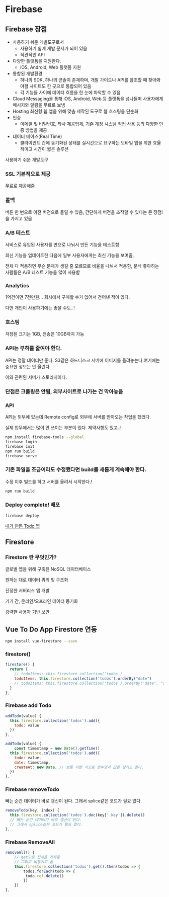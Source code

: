 # Firebase



## Firebase 장점 

- 사용하기 쉬운 개발도구로서
  - 사용하기 쉽게 개발 문서가 되어 있음
  - 직관적인 API
- 다양한 플랫폼을 지원한다.
  - iOS, Android, Web 플랫폼 지원 
- 통합된 개발환경
  - 하나의 SDK, 하나의 콘솔이 존재하며, 개발 가이드나 API를 참조할 때 찾아봐야할 사이트도 한 곳으로 통합되어 있음
  - 각 기능들 사이에 데이터 흐름을 한 눈에 파악할 수 있음
- Cloud Messaging을 통해 iOS, Android, Web 등 플랫폼을 넘나들며 사용자에게 메시지와 알림을 무료로 보냄 
- Hosting 최신형 웹 앱을 위해 맞춤 제작된 도구로 웹 호스팅을 단순화
- 인증
  - 이메일 및 비밀번호, 타사 제공업체, 기존 계정 시스템 직접 사용 등의 다양한 인증 방법을 제공
- 데이터 베이스(Real Time)
  - 클라이언트 간에 동기화된 상태를 실시간으로 요구하는 모바일 앱을 위한 효율적이고 시간이 짧은 솔루션



사용하기 쉬운 개발도구

### SSL 기본적으로 제공

무료로 제공해줌

### 롤백

버튼 한 번으로 이전 버전으로 돌릴 수 있음, 간단하게 버전을 조작할 수 있다는 큰 장점!을 가지고 있음



### A/B 테스트

서비스로 유입된 사용자를 반으로 나눠서 만든 기능을 테스트함

최신 기능을 업데이트한 다음에 일부 사용자에게는 최신 기능을 보여줌, 

전체 다 적용하면 무슨 문제가 생길 줄 모르므로 비율을 나눠서 적용함, 분석 좋아하는 사람들은 A/B 테스트 기능을 많이 사용함 

### Analytics

1억건이면 7천만원... 회사에서 구매할 수가 없어서 걷어낸 적이 있다. 

다만 개인이 사용하기에는 좋을 수도..!



### 호스팅

저장된 크기는 1GB, 전송은 10GB까지 가능

### API는 부하를 줄여야 한다.

API는 정말 데이터만 준다. S3같은 하드디스크 서버에 이미지를 올려놓는다.여기에는 중요한 정보는 안 올린다.

이와 관련된 서버가 스토리지이다. 

### 단점은 크롤링은 안됨, 외부사이트로 나가는 건 막아놓음



### API

API는 외부에 있는데 Remote config로 외부에 서버를 받아오는 작업을 했었다.

실제 업무에서는 많이 안 쓰이는 부분이 있다. 제약사항도 있고..!



```bash
npm install firebase-tools --global
firebase login
firebase init
npm run build
firebase serve
```

### 기존 파일을 조금이라도 수정했다면 build를 새롭게 계속해야 한다. 

수정 이후 빌드를 하고 서버를 올려서 시작한다.!

```bash
npm run build
```

### Deploy complete! 배포

```bash
firebase deploy
```

[내가 만든 Todo 앱](https://vuejs-5c462.firebaseapp.com/)

## Firestore 

### Firestore 란 무엇인가?

글로벌 앱을 위해 구축된 NoSQL 데이터베이스

원하는 대로 데이터 쿼리 및 구조화

진정한 서버리스 앱 개발

기기 간, 온라인/오프라인 데이터 동기화

강력한 사용자 기반 보안

## Vue To Do App Firestore 연동

```bash
npm install vue-firestore --save
```



### firestore()

```javascript
firestore() {
  return {
    // todoItems: this.firestore.collection('todos')
    todoItems: this.firestore.collection('todos').orderBy("date")
    // todoItems: this.firestore.collection('todos').orderBy("date", "desc")
  }
},
```



### Firebase add Todo

```javascript
addTodo(value) {
  this.firestore.collection('todos').add({
    todo: value
  })
},
```

```javascript
addTodo(value) {
	const timestamp = new Date().getTime()
  this.firestore.collection('todos').add({
    todo: value,
    date: timestamp,
    createAt: new Date, // 보통 이런 식으로 변수명과 값을 넣기도 한다.
  })
},
```



### Firebase removeTodo

빼는 순간 데이터가 바로 갱신이 된다. 그래서 splice같은 코드가 필요 없다.

```javascript
removeTodo(key, index) {
  this.firestore.collection('todos').doc(key['.key']).delete()
  // 빼는 순간 데이터가 바로 갱신이 된다. 
  // 그래서 splice같은 코드가 필요 없다. 
},
```

### Firebase RemoveAll

```javascript
removeAll() {
	// get으로 전체를 가져옴
	// 그리고 비동기로 돔
	this.firestore.collection('todos').get().then(todos => {
		todos.forEach(todo => {
		 todo.ref.delete()
		})
	})
},
```


